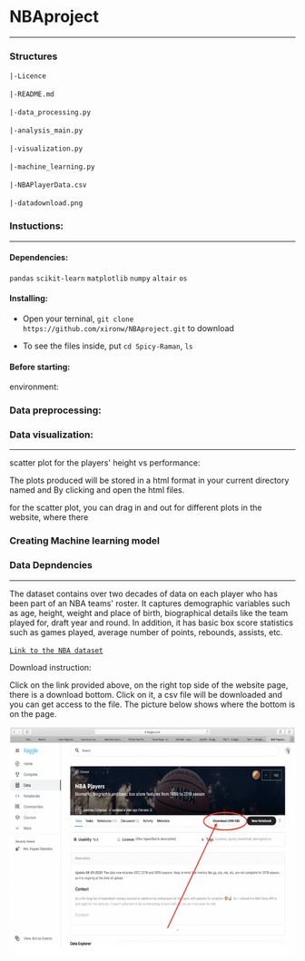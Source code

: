 # NBAproject

-----------
### Structures
```
|-Licence

|-README.md

|-data_processing.py

|-analysis_main.py

|-visualization.py

|-machine_learning.py

|-NBAPlayerData.csv

|-datadownload.png
```

### Instuctions:

-----------
#### Dependencies:
`pandas` `scikit-learn` `matplotlib`
`numpy` `altair` `os`

#### Installing:

* Open your terninal, `git clone https://github.com/xironw/NBAproject.git` to download

* To see the files inside, put `cd Spicy-Raman`, `ls`

#### Before starting:

environment:

### Data preprocessing:
### Data visualization:

-----------
scatter plot for the players' height vs performance:

The plots produced will be stored in a html format in your current directory named and
By clicking and open the html files.

for the scatter plot, you can drag in and out for different plots in the website, where there

### Creating Machine learning model



### Data Depndencies

-----------
The dataset contains over two decades of data on each player who has been part of an NBA teams' roster. It captures demographic variables such as age, height, weight and place of birth, biographical details like the team played for, draft year and round. In addition, it has basic box score statistics such as games played, average number of points, rebounds, assists, etc.

[```Link to the NBA dataset```](https://www.kaggle.com/justinas/nba-players-data)

Download instruction:

Click on the link provided above, on the right top side of the website page, there is a download bottom. Click on it, a csv file will be downloaded and you can get access to the file. The picture below shows where the bottom is on the page.

<img src="https://github.com/xironw/NBAproject/blob/main/datadownload.png?raw=true" width="600" height="400">


